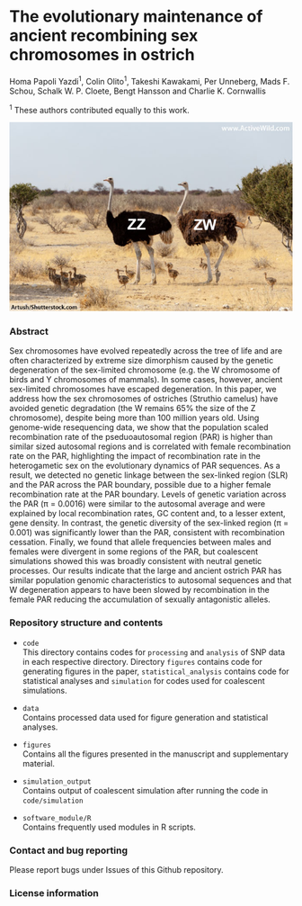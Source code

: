 # The evolutionary maintenance of ancient recombining sex chromosomes in ostrich  

Homa Papoli Yazdi<sup>1</sup>, Colin Olito<sup>1</sup>, Takeshi Kawakami, Per Unneberg, Mads F. Schou, Schalk W. P. Cloete, Bengt Hansson and Charlie K. Cornwallis

<sup>1</sup> These authors contributed equally to this work.

![Image](Ostrich-Male-And-Female.jpg)

### Abstract

Sex chromosomes have evolved repeatedly across the tree of life and are often characterized by extreme size dimorphism caused by the genetic degeneration of the sex-limited chromosome (e.g. the W chromosome of birds and Y chromosomes of mammals). In some cases, however, ancient sex-limited chromosomes have escaped degeneration. In this paper, we address how the sex chromosomes of ostriches (Struthio camelus) have avoided genetic degradation (the W remains 65% the size of the Z chromosome), despite being more than 100 million years old. Using genome-wide resequencing data, we show that the population scaled recombination rate of the pseduoautosomal region (PAR) is higher than similar sized autosomal regions and is correlated with female recombination rate on the PAR, highlighting the impact of recombination rate in the heterogametic sex on the evolutionary dynamics of PAR sequences. As a result, we detected no genetic linkage between the sex-linked region (SLR) and the PAR across the PAR boundary, possible due to a higher female recombination rate at the PAR boundary. Levels of genetic variation across the PAR (π = 0.0016) were similar to the autosomal average and were explained by local recombination rates, GC content and, to a lesser extent, gene density. In contrast, the genetic diversity of the sex-linked region (π = 0.001) was significantly lower than the PAR, consistent with recombination cessation. Finally, we found that allele frequencies between males and females were divergent in some regions of the PAR, but coalescent simulations showed this was broadly consistent with neutral genetic processes. Our results indicate that the large and ancient ostrich PAR has similar population genomic characteristics to autosomal sequences and that W degeneration appears to have been slowed by recombination in the female PAR reducing the accumulation of sexually antagonistic alleles.

### Repository structure and contents
- `code` <br>
This directory contains codes for `processing` and `analysis` of SNP data in each respective directory. Directory `figures`
contains code for generating figures in the paper, `statistical_analysis` contains code for statistical analyses and `simulation` for codes used for coalescent simulations.

- `data` <br>
Contains processed data used for figure generation and statistical analyses.

- `figures` <br>
Contains all the figures presented in the manuscript and supplementary material.

- `simulation_output` <br>
Contains output of coalescent simulation after running the code in `code/simulation`

- `software_module/R` <br>
Contains frequently used modules in R scripts.

### Contact and bug reporting
Please report bugs under Issues of this Github repository.

### License information






